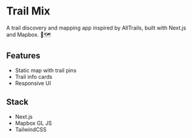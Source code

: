 # Trail Mix

A trail discovery and mapping app inspired by AllTrails, built with Next.js and Mapbox. 🥾🗺️

## Features
- Static map with trail pins
- Trail info cards
- Responsive UI

## Stack
- Next.js
- Mapbox GL JS
- TailwindCSS 
